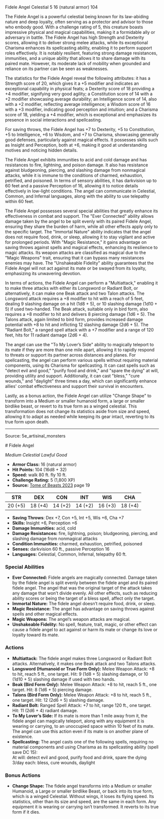 <MonsterName/>Fidele Angel</MonsterName>
<CreatureType/>Celestial</CreatureType>
<CR/>5</CR>
<AC/>16 (natural armor)</AC>
<HP/>104</HP>
<summary>The Fidele Angel is a powerful celestial being known for its law-abiding nature and deep loyalty, often serving as a protector and advisor to those who embody good. With a challenge rating of 5, this creature boasts impressive physical and magical capabilities, making it a formidable ally or adversary in battle. The Fidele Angel has high Strength and Dexterity scores, allowing it to deliver strong melee attacks, while its exceptional Charisma enhances its spellcasting ability, enabling it to perform support roles effectively. It is notably resilient, featuring strong damage resistances, immunities, and a unique ability that allows it to share damage with its paired mate. However, its moderate lack of mobility when grounded and reliance on its partner can be seen as weaknesses. </summary>

<detail>

The statistics for the Fidele Angel reveal the following attributes: it has a Strength score of 20, which gives it a +5 modifier and indicates an exceptional capability in physical feats; a Dexterity score of 18 providing a +4 modifier, signifying very good agility; a Constitution score of 14 with a +2 modifier showcasing average durability; an Intelligence score of 14, also with a +2 modifier, reflecting average intelligence; a Wisdom score of 16 with a +3 modifier, indicating good perception and intuition; and a Charisma score of 18, yielding a +4 modifier, which is exceptional and emphasizes its presence in social interactions and spellcasting. 

For saving throws, the Fidele Angel has +7 to Dexterity, +5 to Constitution, +5 to Intelligence, +6 to Wisdom, and +7 to Charisma, showcasing generally good defenses, particularly against magical effects. It possesses skills such as Insight and Perception, both at +6, making it good at understanding motives and noticing hidden details. 

The Fidele Angel exhibits immunities to acid and cold damage and has resistances to fire, lightning, and poison damage. It also has resistance against bludgeoning, piercing, and slashing damage from nonmagical attacks, while it is immune to the conditions of charmed, exhaustion, petrified, and poisoned. In terms of sensory abilities, it has darkvision up to 60 feet and a passive Perception of 16, allowing it to notice details effectively in low-light conditions. The angel can communicate in Celestial, Common, and Infernal languages, along with the ability to use telepathy within 60 feet.

The Fidele Angel possesses several special abilities that greatly enhance its effectiveness in combat and support. The "Ever Connected" ability allows damage taken by the angel to be split evenly with its paired Fidele Angel, ensuring they share the burden of harm, while all other effects apply only to the specific target. The "Immortal Nature" ability indicates that the angel does not require food, drink, or sleep, allowing it to stay vigilant and active for prolonged periods. With "Magic Resistance," it gains advantage on saving throws against spells and magical effects, enhancing its resilience to magic attacks. Its weapon attacks are classified as magical due to the "Magic Weapons" trait, ensuring that it can bypass many resistances enemies may have. The "Unshakeable Fidelity" ability guarantees that the Fidele Angel will not act against its mate or be swayed from its loyalty, emphasizing its unwavering devotion.

In terms of actions, the Fidele Angel can perform a "Multiattack," enabling it to make three attacks with either its Longsword or Radiant Bolt, or alternatively, it can make one Beak attack and two Talon attacks. The Longsword attack requires a +8 modifier to hit with a reach of 5 feet, dealing 9 slashing damage on a hit (1d8 + 5), or 10 slashing damage (1d10 + 5) if used two-handed. The Beak attack, suitable only in bird form, also requires a +8 modifier to hit and delivers 8 piercing damage (1d6 + 5). The Talons attack, again limited to bird form, provides increased damage potential with +8 to hit and inflicting 12 slashing damage (2d6 + 5). The "Radiant Bolt," a ranged spell attack with a +7 modifier and a range of 120 feet, hits for 11 radiant damage (2d6 + 4).

The angel can use the "To My Lover’s Side" ability to magically teleport to its mate if they are more than one mile apart, allowing it to rapidly respond to threats or support its partner across distances and planes. For spellcasting, the angel can perform various spells without requiring material components, using its Charisma for spellcasting. It can cast spells such as "detect evil and good," "purify food and drink," and "spare the dying" at will, providing utility and support. Additionally, it can cast "bless," "cure wounds," and "daylight" three times a day, which can significantly enhance allies' combat effectiveness and support their survival in encounters.

Lastly, as a bonus action, the Fidele Angel can utilize "Change Shape" to transform into a Medium or smaller humanoid form, a large or smaller birdlike beast, or revert to its true form as a winged celestial. This transformation does not change its statistics aside from size and speed, allowing it to adapt as needed while keeping its gear intact, reverting to its true form upon death.</detail>



---

Source: 5e_artisinal_monsters

<statblock>
# Fidele Angel

*Medium* *Celestial* *Lawful Good*

- **Armor Class:** 16 (natural armor)
- **Hit Points:** 104 (16d8 + 32)
- **Speed:** walk 80 ft. fly 10 ft.
- **Challenge Rating:** 5 (1,800 XP)
- **Source:** [Tome of Beasts 2023](https://koboldpress.com/kpstore/product/tome-of-beasts-1-2023-edition/) page 19

| STR | DEX | CON | INT | WIS | CHA |
| --- | --- | --- | --- | --- | --- |
| 20 (+5) | 18 (+4) | 14 (+2) | 14 (+2) | 16 (+3) | 18 (+4) |

- **Saving Throws**: Dex +7, Con +5, Int +5, Wis +6, Cha +7
- **Skills:** Insight +6, Perception +6
- **Damage Immunities:** acid, cold
- **Damage Resistances:** fire, lightning, poison; bludgeoning, piercing, and slashing damage from nonmagical attacks
- **Condition Immunities:** charmed, exhaustion, petrified, poisoned
- **Senses:** darkvision 60 ft., passive Perception 16
- **Languages:** Celestial, Common, Infernal, telepathy 60 ft.

### Special Abilities

- **Ever Connected:** Fidele angels are magically connected. Damage taken by the fidele angel is split evenly between the fidele angel and its paired fidele angel. The angel that was the original target of the attack takes any damage that won’t divide evenly. All other effects, such as reducing ability scores or being the target of a bless spell, affect only the target.
- **Immortal Nature:** The fidele angel doesn’t require food, drink, or sleep.
- **Magic Resistance:** The angel has advantage on saving throws against spells and other magical effects.
- **Magic Weapons:** The angel’s weapon attacks are magical.
- **Unshakeable Fidelity:** No spell, feature, trait, magic, or other effect can cause a fidele angel to act against or harm its mate or change its love or loyalty toward its mate.

### Actions

- **Multiattack:** The fidele angel makes three Longsword or Radiant Bolt attacks. Alternatively, it makes one Beak attack and two Talons attacks.
- **Longsword (Humanoid or True Form Only):** Melee Weapon Attack: +8 to hit, reach 5 ft., one target. Hit: 9 (1d8 + 5) slashing damage, or 10 (1d10 + 5) slashing damage if used with two hands.
- **Beak (Bird Form Only):** Melee Weapon Attack: +8 to hit, reach 5 ft., one target. Hit: 8 (1d6 + 5) piercing damage.
- **Talons (Bird Form Only):** Melee Weapon Attack: +8 to hit, reach 5 ft., one target. Hit: 12 (2d6 + 5) slashing damage.
- **Radiant Bolt:** Ranged Spell Attack: +7 to hit, range 120 ft., one target. Hit: 11 (2d6 + 4) radiant damage.
- **To My Lover’s Side:** If its mate is more than 1 mile away from it, the fidele angel can magically teleport, along with any equipment it is wearing or carrying, to an unoccupied space within 10 feet of its mate. The angel can use this action even if its mate is on another plane of existence.
- **Spellcasting:** The angel casts one of the following spells, requiring no material components and using Charisma as its spellcasting ability (spell save DC 15):<br>At will: detect evil and good, purify food and drink, spare the dying<br>3/day each: bless, cure wounds, daylight

### Bonus Actions

- **Change Shape:** The fidele angel transforms into a Medium or smaller Humanoid, a Large or smaller birdlike Beast, or back into its true form, which is a winged Celestial. Without wings, it loses its flying speed. Its statistics, other than its size and speed, are the same in each form. Any equipment it is wearing or carrying isn’t transformed. It reverts to its true form if it dies.
</statblock>


